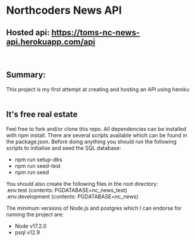 # Northcoders News API

## Hosted api: https://toms-nc-news-api.herokuapp.com/api

<br>

## Summary:

This project is my first attempt at creating and hosting an API using heroku <br>
<br>

## It's free real estate

Feel free to fork and/or clone this repo. All dependencies can be installed with npm install. There are several scripts available which can be found in the package.json. Before doing anything you should run the following scripts to initialise and seed the SQL database: <br>

- npm run setup-dbs
- npm run seed-test
- npm run seed

You should also create the following files in the root directory: <br>
.env.test (contents: PGDATABASE=nc_news_test) <br>
.env.development (contents: PGDATABASE=nc_news) <br>

The minimum versions of Node.js and postgres which I can endorse for running the project are:

- Node v17.2.0
- psql v12.9
